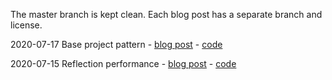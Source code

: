 The master branch is kept clean. Each blog post has a separate branch and license.

2020-07-17 Base project pattern - [blog post](https://dev.to/cvetomirtodorov/base-project-pattern-in-net-minimize-the-number-of-projects-in-the-solution-4p7l) - [code](https://github.com/cvetomir-todorov/Blogging/tree/base-project-pattern)

2020-07-15 Reflection performance - [blog post](https://dev.to/cvetomirtodorov/net-reflection-performance-1ddc) - [code](https://github.com/cvetomir-todorov/Blogging/tree/reflection-performance)
